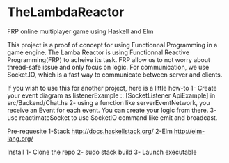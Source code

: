 # TheLambdaReactor
FRP online multiplayer game using Haskell and Elm

This project is a proof of concept for using Functionnal Programming in a game engine.
The Lamba Reactor is using Functionnal Reactive Programming(FRP) to acheive its task.
FRP allow us to not worry about thread-safe issue and only focus on logic.
For communication, we use Socket.IO, which is a fast way to communicate between server and clients. 

If you wish to use this for another project, here is a little how-to
1- Create your event diagram as listenerExample :: [SocketListener ApiExample] in src/Backend/Chat.hs
2- using a function like serverEventNetwork, you receive an Event for each event. You can create your logic from there.
3- use reactimateSocket to use SocketIO command like emit and broadcast.

Pre-requesite
1-Stack http://docs.haskellstack.org/
2-Elm http://elm-lang.org/

Install
1- Clone the repo
2- sudo stack build
3- Launch executable
